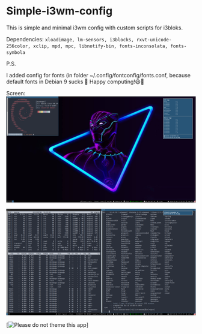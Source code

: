 # Simple-i3wm-config
This is simple and minimal i3wm config with custom scripts for i3bloks.

Dependencies:
`xloadimage, lm-sensors, i3blocks, rxvt-unicode-256color, xclip, mpd, mpc, libnotify-bin, fonts-inconsolata, fonts-symbola`

P.S.

I added config for fonts (in folder ~/.config/fontconfig/fonts.conf, because default fonts in Debian 9 sucks 🤧
Happy computing!😃🔬

Screen:
![Screenshot](screen_2.png?raw=true "Bussy")

![Screenshot](screen.png?raw=true "Terminals")

[![Please do not theme this app](https://stopthemingmy.app/badge.svg)]
